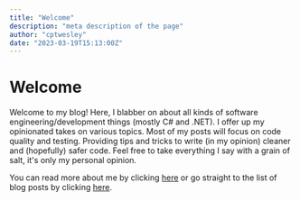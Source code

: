```yaml
---
title: "Welcome"
description: "meta description of the page"
author: "cptwesley"
date: "2023-03-19T15:13:00Z"
---
```


# Welcome

Welcome to my blog! Here, I blabber on about all kinds of software engineering/development things (mostly C# and .NET). I offer up my opinionated takes on various topics. Most of my posts will focus on code quality and testing. Providing tips and tricks to write (in my opinion) cleaner and (hopefully) safer code. Feel free to take everything I say with a grain of salt, it's only my personal opinion.

You can read more about me by clicking [here](/author/cptwesley) or go straight to the list of blog posts by clicking [here](/posts).
